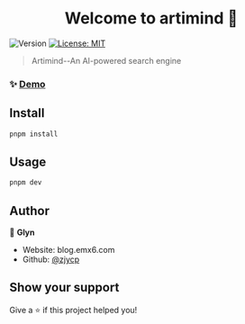 <h1 align="center">Welcome to artimind 👋</h1>
<p>
  <img alt="Version" src="https://img.shields.io/badge/version-0.1.0-blue.svg?cacheSeconds=2592000" />
  <a href="#" target="_blank">
    <img alt="License: MIT" src="https://img.shields.io/badge/License-MIT-yellow.svg" />
  </a>
</p>

> Artimind--An AI-powered search engine

### ✨ [Demo](artimind.top)

## Install

```sh
pnpm install
```

## Usage

```sh
pnpm dev
```

## Author

👤 **Glyn**

* Website: blog.emx6.com
* Github: [@zjycp](https://github.com/zjycp)

## Show your support

Give a ⭐️ if this project helped you!
